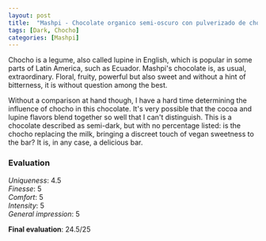 ```yaml
---
layout: post
title:  "Mashpi - Chocolate organico semi-oscuro con pulverizado de chocho"
tags: [Dark, Chocho] 
categories: [Mashpi]
---
```



Chocho is a legume, also called lupine in English, which is popular in some parts of Latin America, such as Ecuador. 
Mashpi's chocolate is, as usual, extraordinary. Floral, fruity, powerful but also sweet and without a hint of bitterness, it is without question among the best.

Without a comparison at hand though, I have a hard time determining the influence of chocho in this chocolate. It's very possible that the cocoa and lupine flavors blend together so well that I can't distinguish. This is a chocolate described as semi-dark, but with no percentage listed: is the chocho replacing the milk, bringing a discreet touch of vegan sweetness to the bar?
It is, in any case, a delicious bar.



### Evaluation

_Uniqueness_: 4.5  
_Finesse_: 5  
_Comfort_: 5  
_Intensity_: 5  
_General impression_: 5  

**Final evaluation**: 24.5/25